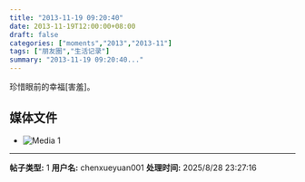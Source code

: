 ```yaml
---
title: "2013-11-19 09:20:40"
date: 2013-11-19T12:00:00+08:00
draft: false
categories: ["moments","2013","2013-11"]
tags: ["朋友圈","生活记录"]
summary: "2013-11-19 09:20:40..."
---
```


珍惜眼前的幸福[害羞]。

## 媒体文件

- ![Media 1](/Moments/photos/2013-11-19/201311190920400.jpg)

---

**帖子类型:** 1
**用户名:** chenxueyuan001
**处理时间:** 2025/8/28 23:27:16